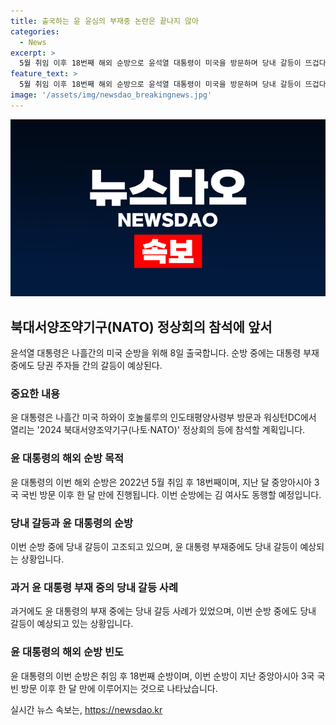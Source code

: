 ```yaml
---
title: 출국하는 윤 윤심의 부재중 논란은 끝나지 않아
categories:
  - News
excerpt: >
  5월 취임 이후 18번째 해외 순방으로 윤석열 대통령이 미국을 방문하며 당내 갈등이 뜨겁다. 국민의힘 내 김 여사 문자 읽씹 논란과 당무 개입 의혹이 화두를 이뤄, 순방 중에도 대선 관련 압박이 예상된다. 윤 대통령은 나흘간 하와이와 워싱턴DC를 방문하며 한미동맹 강화와 안보 문제를 강조할 예정이다. 전체적으로는 정치적 혼란 속 갈등이 가시화되고 있어, 대선 관련 논쟁이 뜨거워질 것으로 보인다.
feature_text: >
  5월 취임 이후 18번째 해외 순방으로 윤석열 대통령이 미국을 방문하며 당내 갈등이 뜨겁다. 국민의힘 내 김 여사 문자 읽씹 논란과 당무 개입 의혹이 화두를 이뤄, 순방 중에도 대선 관련 압박이 예상된다. 윤 대통령은 나흘간 하와이와 워싱턴DC를 방문하며 한미동맹 강화와 안보 문제를 강조할 예정이다. 전체적으로는 정치적 혼란 속 갈등이 가시화되고 있어, 대선 관련 논쟁이 뜨거워질 것으로 보인다.
image: '/assets/img/newsdao_breakingnews.jpg'
---
```


<p><img src="/assets/img/newsdao_breakingnews.jpg" alt="bookingtag 속보" /></p>

<h2 data-ke-size="size26">북대서양조약기구(NATO) 정상회의 참석에 앞서</h2>

<p data-ke-size="size16">윤석열 대통령은 나흘간의 미국 순방을 위해 8일 출국합니다. 순방 중에는 대통령 부재중에도 당권 주자들 간의 갈등이 예상된다.</p>

<h3>중요한 내용</h3>

<p data-ke-size="size16">윤 대통령은 나흘간 미국 하와이 호놀룰루의 인도태평양사령부 방문과 워싱턴DC에서 열리는 '2024 북대서양조약기구(나토·NATO)' 정상회의 등에 참석할 계획입니다.</p>

<h3>윤 대통령의 해외 순방 목적</h3>

<p data-ke-size="size16">윤 대통령의 이번 해외 순방은 2022년 5월 취임 후 18번째이며, 지난 달 중앙아시아 3국 국빈 방문 이후 한 달 만에 진행됩니다. 이번 순방에는 김 여사도 동행할 예정입니다.</p>

<h3>당내 갈등과 윤 대통령의 순방</h3>

<p data-ke-size="size16">이번 순방 중에 당내 갈등이 고조되고 있으며, 윤 대통령 부재중에도 당내 갈등이 예상되는 상황입니다.</p>

<h3>과거 윤 대통령 부재 중의 당내 갈등 사례</h3>

<p data-ke-size="size16">과거에도 윤 대통령의 부재 중에는 당내 갈등 사례가 있었으며, 이번 순방 중에도 당내 갈등이 예상되고 있는 상황입니다.</p>

<h3>윤 대통령의 해외 순방 빈도</h3>

<p data-ke-size="size16">윤 대통령의 이번 순방은 취임 후 18번째 순방이며, 이번 순방이 지난 중앙아시아 3국 국빈 방문 이후 한 달 만에 이루어지는 것으로 나타났습니다.</p>
실시간 뉴스 속보는, <a href="https://newsdao.kr" rel="dofollow">https://newsdao.kr</a>


